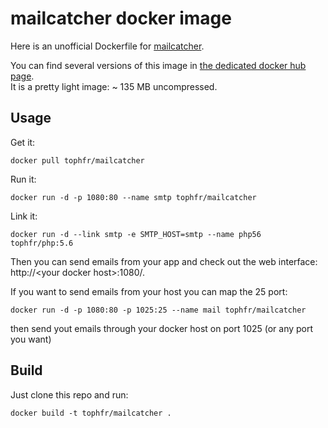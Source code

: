 # mailcatcher docker image

Here is an unofficial Dockerfile for [mailcatcher][mailcatcher].

You can find several versions of this image in [the dedicated docker hub page][dockerhubpage].  
It is a pretty light image: ~ 135 MB uncompressed.

## Usage

Get it:

    docker pull tophfr/mailcatcher

Run it:

    docker run -d -p 1080:80 --name smtp tophfr/mailcatcher

Link it:

    docker run -d --link smtp -e SMTP_HOST=smtp --name php56 tophfr/php:5.6
    
Then you can send emails from your app and check out the web interface: http://\<your docker host\>:1080/.


If you want to send emails from your host you can map the 25 port:

    docker run -d -p 1080:80 -p 1025:25 --name mail tophfr/mailcatcher

then send yout emails through your docker host on port 1025 (or any port you want)

## Build

Just clone this repo and run:

    docker build -t tophfr/mailcatcher .


  [mailcatcher]: http://mailcatcher.me/ "MailCatcher fake SMTP server with web interface" 
  [dockerhubpage]: https://hub.docker.com/r/tophfr/mailcatcher/ "Mailcatcher docker hub page"
